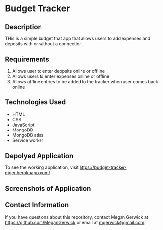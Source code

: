 # Budget Tracker

## Description
THis is a simple budget that app that allows users to add expenses and deposits with or without a connection. 

## Requirements
1. Allows user to enter deopsits online or offline
2. Allows users to enter expenses online or offline 
3. Allows offline entries to be added to the tracker when user comes back online

## Technologies Used
- HTML
- CSS
- JavaScript
- MongoDB
- MongoDB atlas
- Service worker

## Depolyed Application 
To see the working application, visit https://budget-tracker-mger.herokuapp.com/.

## Screenshots of Application


## Contact Information
If you have questions about this repository, contact Megan Gerwick at https://github.com/MeganGerwick or email at mgerwick@gmail.com.
